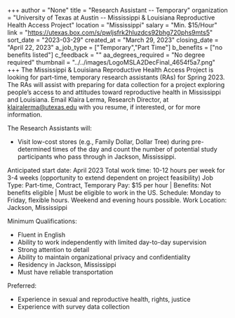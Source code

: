 +++
author = "None"
title = "Research Assistant -- Temporary"
organization = "University of Texas at Austin -- Mississippi & Louisiana Reproductive Health Access Project"
location = "Mississippi"
salary = "Min. $15/Hour"
link = "https://utexas.box.com/s/pwljsfrk2hluzdcs92bhg720phs9mts5"
sort_date = "2023-03-29"
created_at = "March 29, 2023"
closing_date = "April 22, 2023"
a_job_type = ["Temporary","Part Time"]
b_benefits = ["no benefits listed"]
c_feedback = ""
aa_degrees_required = "No degree required"
thumbnail = "../../images/LogoMSLA2DecFinal_4654f5a7.png"
+++
The Mississippi & Louisiana Reproductive Health Access Project is looking for part-time, temporary research assistants (RAs) for Spring 2023. The RAs will assist with preparing for data collection for a project exploring people’s access to and attitudes toward reproductive health in Mississippi and Louisiana. Email Klaira Lerma, Research Director, at klairalerma@utexas.edu with you resume, if interested, or for more information. 

The Research Assistants will: 
- Visit low-cost stores (e.g., Family Dollar, Dollar Tree) during pre-determined times of the day and count the number of potential study participants who pass through in Jackson, Mississippi. 

Anticipated start date: April 2023 
Total work time: 10-12 hours per week for 3-4 weeks (opportunity to extend dependent on project feasibility)
Job Type: Part-time, Contract, Temporary 
Pay: $15 per hour | Benefits: Not benefits eligible | Must be eligible to work in the US. 
Schedule: Monday to Friday, flexible hours. Weekend and evening hours possible. 
Work Location: Jackson, Mississippi

Minimum Qualifications: 
- Fluent in English 
- Ability to work independently with limited day-to-day supervision 
- Strong attention to detail 
- Ability to maintain organizational privacy and confidentiality 
- Residency in Jackson, Mississippi
- Must have reliable transportation 

Preferred: 
- Experience in sexual and reproductive health, rights, justice 
- Experience with survey data collection 
